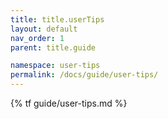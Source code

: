 ```yaml
---
title: title.userTips
layout: default
nav_order: 1
parent: title.guide

namespace: user-tips
permalink: /docs/guide/user-tips/
---
```

{% tf guide/user-tips.md %}